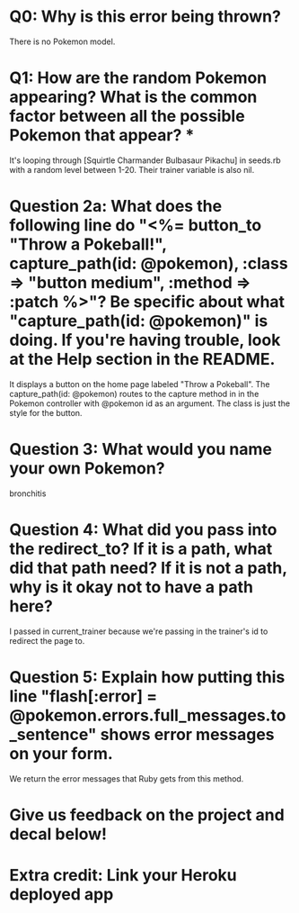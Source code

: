 # Q0: Why is this error being thrown?
There is no Pokemon model.

# Q1: How are the random Pokemon appearing? What is the common factor between all the possible Pokemon that appear? *
It's looping through [Squirtle Charmander Bulbasaur Pikachu] in seeds.rb with a random level between 1-20. Their trainer variable is also nil.

# Question 2a: What does the following line do "<%= button_to "Throw a Pokeball!", capture_path(id: @pokemon), :class => "button medium", :method => :patch %>"? Be specific about what "capture_path(id: @pokemon)" is doing. If you're having trouble, look at the Help section in the README.
It displays a button on the home page labeled "Throw a Pokeball". The capture_path(id: @pokemon) routes to the capture method in in the Pokemon controller with @pokemon id as an argument. The class is just the style for the button.

# Question 3: What would you name your own Pokemon?
bronchitis

# Question 4: What did you pass into the redirect_to? If it is a path, what did that path need? If it is not a path, why is it okay not to have a path here?
I passed in current_trainer because we're passing in the trainer's id to redirect the page to.

# Question 5: Explain how putting this line "flash[:error] = @pokemon.errors.full_messages.to_sentence" shows error messages on your form.
We return the error messages that Ruby gets from this method.

# Give us feedback on the project and decal below!

# Extra credit: Link your Heroku deployed app
